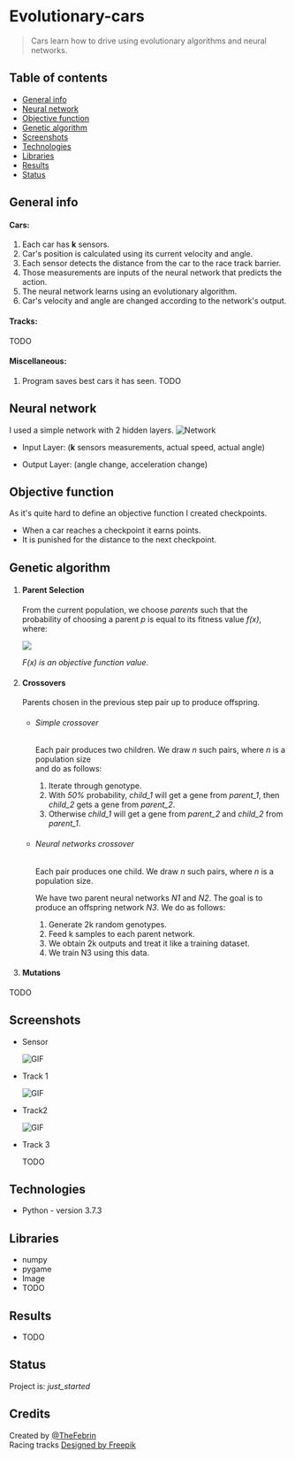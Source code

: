 # Evolutionary-cars
> Cars learn how to drive using evolutionary algorithms and neural networks.

## Table of contents
* [General info](#general-info)
* [Neural network](#neural-network)
* [Objective function](#objective-function)
* [Genetic algorithm](#genetic-algorithm)
* [Screenshots](#screenshots)
* [Technologies](#technologies)
* [Libraries](#libraries)
* [Results](#results)
* [Status](#status)

## General info

#### Cars:
1. Each car has **k** sensors.
2. Car's position is calculated using its current velocity and angle.
3. Each sensor detects the distance from the car to the race track barrier.
3. Those measurements are inputs of the neural network that predicts the action.
4. The neural network learns using an evolutionary algorithm.
5. Car's velocity and angle are changed according to the network's output.

#### Tracks:
TODO

#### Miscellaneous:
1. Program saves best cars it has seen.
TODO


## Neural network
I used a simple network with 2 hidden layers.
![Network](/images/network.jpg)

* Input Layer:
	(**k** sensors measurements, actual speed, actual angle)

* Output Layer:
	(angle change, acceleration change)

## Objective function
As it's quite hard to define an objective function I created checkpoints.

* When a car reaches a checkpoint it earns points.
* It is punished for the distance to the next checkpoint.


## Genetic algorithm
1. <h4>Parent Selection</h4>

	From the current population, we choose *parents* such that the probability of choosing a parent *p* is equal to its fitness value *f(x)*, where:

	 <img src="https://render.githubusercontent.com/render/math?math=f(x_i) = \frac{F(x_i) - F_{min}}{\sum_{j=1}^{n}(F(x_j)-F_{min})}">

	 *F(x) is an objective function value*.

2. <h4>Crossovers</h4>

	Parents chosen in the previous step pair up to produce offspring.

	* <h6>Simple crossover</h6>

		Each pair produces two children.
		We draw *n* such pairs, where *n* is a population size <br> and do as follows:

		1. Iterate through genotype.
		2. With *50%* probability, *child_1* will get a gene from *parent_1*, then *child_2* gets a gene from *parent_2*.
		3. Otherwise *child_1* will get a gene from *parent_2* and *child_2* from *parent_1*.

	* <h6>Neural networks crossover</h6>

		Each pair produces one child.
		We draw *n* such pairs, where *n* is a population size.

		We have two parent neural networks *N1* and *N2*. The goal is to produce an offspring network *N3*.
		We do as follows:
		1. Generate 2k random genotypes.
		2. Feed k samples to each parent network.
		3. We obtain 2k outputs and treat it like a training dataset.
		3. We train N3 using this data.


3. <h4>Mutations</h4>

TODO


## Screenshots
* Sensor

	![GIF](/videos/scanners.gif)

* Track 1

	![GIF](/videos/v1.gif)

* Track2

	![GIF](/videos/v2.gif)

* Track 3

	TODO

## Technologies
* Python - version 3.7.3

## Libraries
* numpy
* pygame
* Image
* TODO

## Results
* TODO

## Status
Project is: _just_started_

## Credits
Created by [@TheFebrin](https://github.com/TheFebrin) <br>
Racing tracks <a href="http://www.freepik.com">Designed by Freepik</a>
